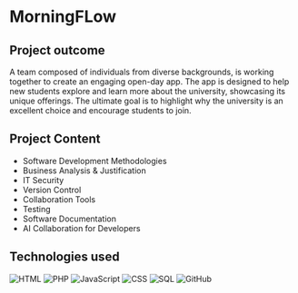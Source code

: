 # MorningFLow

## Project outcome
A team composed of individuals from diverse backgrounds, is working together to create an engaging open-day app. The app is designed to help new students explore and learn more about the university, showcasing its unique offerings. The ultimate goal is to highlight why the university is an excellent choice and encourage students to join.

## Project Content
- Software Development Methodologies
- Business Analysis & Justification
- IT Security
- Version Control
- Collaboration Tools
- Testing
- Software Documentation
- AI Collaboration for Developers

## Technologies used
![HTML](https://img.shields.io/badge/HTML-E34F26?style=for-the-badge&logo=html5&logoColor=white)
![PHP](https://img.shields.io/badge/PHP-777BB4?style=for-the-badge&logo=php&logoColor=white)
![JavaScript](https://img.shields.io/badge/JavaScript-F7DF1E?style=for-the-badge&logo=javascript&logoColor=black)
![CSS](https://img.shields.io/badge/CSS-1572B6?style=for-the-badge&logo=css3&logoColor=white)
![SQL](https://img.shields.io/badge/SQL-4479A1?style=for-the-badge&logo=postgresql&logoColor=white)
![GitHub](https://img.shields.io/badge/GitHub-181717?style=for-the-badge&logo=github&logoColor=white)
